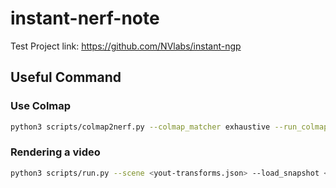 # instant-nerf-note
Test Project link: https://github.com/NVlabs/instant-ngp

## Useful Command

### Use Colmap
```bash
python3 scripts/colmap2nerf.py --colmap_matcher exhaustive --run_colmap --aabb_scale 16 --images <data/your-data>
```

### Rendering a video
```bash
python3 scripts/run.py --scene <yout-transforms.json> --load_snapshot <yout-transforms_base.msgpack> --video_n_seconds <video length> --video_fps 30 --width 1920 --height 1080 --mode nerf --video_camera_path transforms_base_cam.json
```

